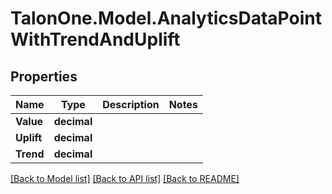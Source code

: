 # TalonOne.Model.AnalyticsDataPointWithTrendAndUplift
## Properties

Name | Type | Description | Notes
------------ | ------------- | ------------- | -------------
**Value** | **decimal** |  | 
**Uplift** | **decimal** |  | 
**Trend** | **decimal** |  | 

[[Back to Model list]](../README.md#documentation-for-models) [[Back to API list]](../README.md#documentation-for-api-endpoints) [[Back to README]](../README.md)


